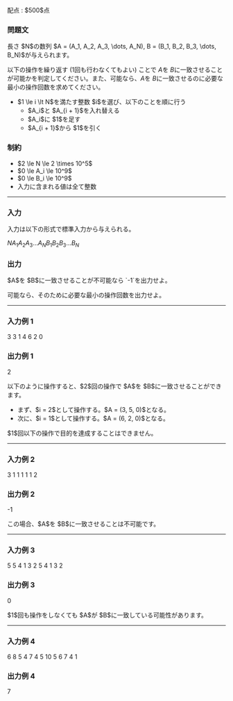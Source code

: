 
<div>

<span>

<span>

<p>
配点 : $500$点
</p>

<div>

<section>

### **問題文**

<p>
長さ $N$の数列 $A = (A_1, A_2, A_3, \dots, A_N), B = (B_1, B_2, B_3, \dots, B_N)$が与えられます。

以下の操作を繰り返す ($1$回も行わなくてもよい) ことで $A$を $B$に一致させることが可能かを判定してください。また、可能なら、$A$を $B$に一致させるのに必要な最小の操作回数を求めてください。  
</p>

<ul>

<li>
$1 \le i \lt N$を満たす整数 $i$を選び、以下のことを順に行う  
<ul>

<li>
$A_i$と $A_{i + 1}$を入れ替える
</li>

<li>
$A_i$に $1$を足す
</li>

<li>
$A_{i + 1}$から $1$を引く
</li>

</ul>

</li>

</ul>

</section>

</div>

<div>

<section>

### **制約**

<ul>

<li>
$2 \le N \le 2 \times 10^5$
</li>

<li>
$0 \le A_i \le 10^9$
</li>

<li>
$0 \le B_i \le 10^9$
</li>

<li>
入力に含まれる値は全て整数
</li>

</ul>

</section>

</div>

---

<div>

<div>

<section>

### **入力**

<p>
入力は以下の形式で標準入力から与えられる。
</p>

<div>

$N$$A_1$$A_2$$A_3$$\dots$$A_N$$B_1$$B_2$$B_3$$\dots$$B_N$
</div>

</section>

</div>

<div>

<section>

### **出力**

<p>
$A$を $B$に一致させることが不可能なら `-1`を出力せよ。

可能なら、そのために必要な最小の操作回数を出力せよ。  
</p>

</section>

</div>

</div>

---

<div>

<section>

### **入力例 1**

<div>

3
3 1 4
6 2 0

</div>

</section>

</div>

<div>

<section>

### **出力例 1**

<div>

2

</div>

<p>
以下のように操作すると、$2$回の操作で $A$を $B$に一致させることができます。  
</p>

<ul>

<li>
まず、$i = 2$として操作する。$A = (3, 5, 0)$となる。
</li>

<li>
次に、$i = 1$として操作する。$A = (6, 2, 0)$となる。
</li>

</ul>

<p>
$1$回以下の操作で目的を達成することはできません。  
</p>

</section>

</div>

---

<div>

<section>

### **入力例 2**

<div>

3
1 1 1
1 1 2

</div>

</section>

</div>

<div>

<section>

### **出力例 2**

<div>

-1

</div>

<p>
この場合、$A$を $B$に一致させることは不可能です。  
</p>

</section>

</div>

---

<div>

<section>

### **入力例 3**

<div>

5
5 4 1 3 2
5 4 1 3 2

</div>

</section>

</div>

<div>

<section>

### **出力例 3**

<div>

0

</div>

<p>
$1$回も操作をしなくても $A$が $B$に一致している可能性があります。  
</p>

</section>

</div>

---

<div>

<section>

### **入力例 4**

<div>

6
8 5 4 7 4 5
10 5 6 7 4 1

</div>

</section>

</div>

<div>

<section>

### **出力例 4**

<div>

7

</div>

</section>

</div>

</span>

</span>

</div>
